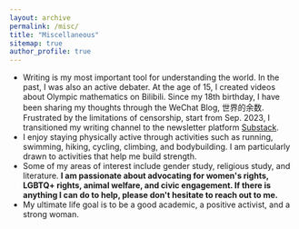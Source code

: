 ```yaml
---
layout: archive
permalink: /misc/
title: "Miscellaneous"
sitemap: true
author_profile: true
---
```



* Writing is my most important tool for understanding the world. In the past, I was also an active debater. At the age of 15, I created videos about Olympic mathematics on Bilibili. Since my 18th birthday, I have been sharing my thoughts through the WeChat Blog, 世界的余数. Frustrated by the limitations of censorship, start from Sep. 2023, I transitioned my writing channel to the newsletter platform [Substack](https://yist.substack.com/).
* I enjoy staying physically active through activities such as running, swimming, hiking, cycling, climbing, and bodybuilding. I am particularly drawn to activities that help me build strength.
* Some of my areas of interest include gender study, religious study, and literature. **I am passionate about advocating for women's rights, LGBTQ+ rights, animal welfare, and civic engagement. If there is anything I can do to help, please don't hesitate to reach out to me.**
* My ultimate life goal is to be a good academic, a positive activist, and a strong woman.




